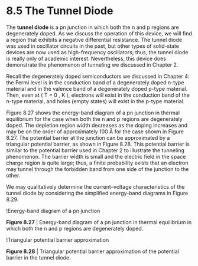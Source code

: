 # 8.5 The Tunnel Diode

The **tunnel diode** is a pn junction in which both the n and p regions are degenerately doped. As we discuss the operation of this device, we will find a region that exhibits a negative differential resistance. The tunnel diode was used in oscillator circuits in the past, but other types of solid-state devices are now used as high-frequency oscillators; thus, the tunnel diode is really only of academic interest. Nevertheless, this device does demonstrate the phenomenon of tunneling we discussed in Chapter 2.

Recall the degenerately doped semiconductors we discussed in Chapter 4: the Fermi level is in the conduction band of a degenerately doped n-type material and in the valence band of a degenerately doped p-type material. Then, even at \( T = 0 \, K \), electrons will exist in the conduction band of the n-type material, and holes (empty states) will exist in the p-type material.

Figure 8.27 shows the energy-band diagram of a pn junction in thermal equilibrium for the case when both the n and p regions are degenerately doped. The depletion region width decreases as the doping increases and may be on the order of approximately 100 Å for the case shown in Figure 8.27. The potential barrier at the junction can be approximated by a triangular potential barrier, as shown in Figure 8.28. This potential barrier is similar to the potential barrier used in Chapter 2 to illustrate the tunneling phenomenon. The barrier width is small and the electric field in the space charge region is quite large; thus, a finite probability exists that an electron may tunnel through the forbidden band from one side of the junction to the other.

We may qualitatively determine the current–voltage characteristics of the tunnel diode by considering the simplified energy-band diagrams in Figure 8.29.

!Energy-band diagram of a pn junction

**Figure 8.27** | Energy-band diagram of a pn junction in thermal equilibrium in which both the n and p regions are degenerately doped.

!Triangular potential barrier approximation

**Figure 8.28** | Triangular potential barrier approximation of the potential barrier in the tunnel diode.